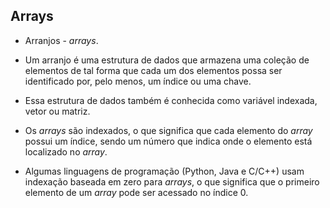 ## Arrays

* Arranjos - _arrays_.

* Um arranjo é uma estrutura de dados que armazena uma coleção de elementos de tal forma que cada um dos elementos possa ser identificado por, pelo menos, um índice ou uma chave.

* Essa estrutura de dados também é conhecida como variável indexada, vetor ou matriz.

* Os _arrays_ são indexados, o que significa que cada elemento do _array_ possui um índice, sendo um número que indica onde o elemento está localizado no _array_.

* Algumas linguagens de programação (Python, Java e C/C++) usam indexação baseada em zero para _arrays_, o que significa que o primeiro elemento de um _array_ pode ser acessado no índice 0.